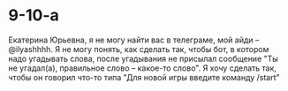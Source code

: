 # 9-10-a
Екатерина Юрьевна, я не могу найти вас в телеграме, мой айди – @ilyashhhh. Я не могу понять, как сделать так, чтобы бот, в котором надо угадывать слова, после угадывания не присылал сообщение "Ты не угадал(а), правильное слово – какое-то слово". Я хочу сделать так, чтобы он говорил что-то типа "Для новой игры введите команду /start"
